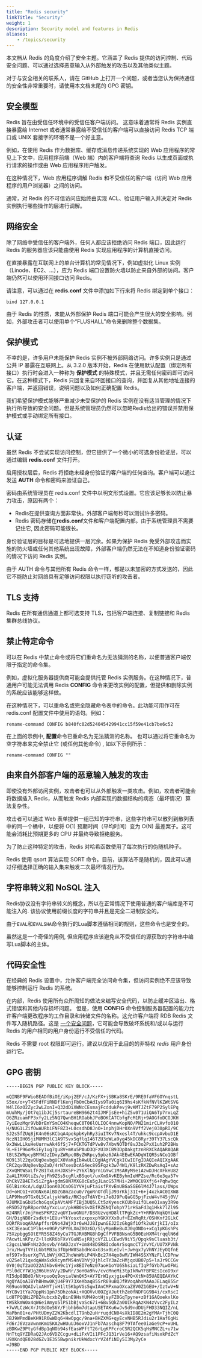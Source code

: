 ```yaml
---
title: "Redis security"
linkTitle: "Security"
weight: 1
description: Security model and features in Redis
aliases:
    - /topics/security
---
```


本文档从 Redis 的角度介绍了安全主题。它涵盖了 Redis 提供的访问控制、代码安全问题、可以通过选择恶意输入从外部触发的攻击以及其他类似主题。

对于与安全相关的联系人，请在 GitHub 上打开一个问题，或者当您认为保持通信的安全性非常重要时，请使用本文档末尾的 GPG 密钥。

## 安全模型

Redis 旨在由受信任环境中的受信任客户端访问。
这意味着通常将 Redis 实例直接暴露给 Internet 或者通常暴露给不受信任的客户端可以直接访问 Redis TCP 端口或 UNIX 套接字的环境不是一个好主意。

例如，在使用 Redis 作为数据库、缓存或消息传递系统实现的 Web 应用程序的常见上下文中，应用程序前端（Web 端）内的客户端将查询 Redis 以生成页面或执行请求的操作或由 Web 应用程序用户触发。

在这种情况下，Web 应用程序调解 Redis 和不受信任的客户端（访问 Web 应用程序的用户浏览器）之间的访问。

通常，对 Redis 的不可信访问应始终由实现 ACL、验证用户输入并决定对 Redis 实例执行哪些操作的层进行调解。

## 网络安全

除了网络中受信任的客户端外，任何人都应该拒绝访问 Redis 端口，因此运行 Redis 的服务器应该只能由使用 Redis 实现应用程序的计算机直接访问。

在直接暴露在互联网上的单台计算机的常见情况下，例如虚拟化 Linux 实例（Linode、EC2、...），应为 Redis 端口设置防火墙以防止来自外部的访问。客户端仍然可以使用环回接口访问 Redis。

请注意，可以通过在 **redis.conf** 文件中添加如下行来将 Redis 绑定到单个接口：

    bind 127.0.0.1

由于 Redis 的性质，未能从外部保护 Redis 端口可能会产生很大的安全影响。例如，外部攻击者可以使用单个“FLUSHALL”命令来删除整个数据集。

## 保护模式

不幸的是，许多用户未能保护 Redis 实例不被外部网络访问。许多实例只是通过公共 IP 暴露在互联网上。从 3.2.0 版本开始，Redis 在使用默认配置（绑定所有接口）执行时会进入一种称为 **保护模式** 的特殊模式，并且无需任何密码即可访问它。在这种模式下，Redis 只回复来自环回接口的查询，并回复从其他地址连接的客户端，并返回错误，说明问题以及如何正确配置 Redis。

我们希望保护模式能够严重减少未受保护的 Redis 实例在没有适当管理的情况下执行所导致的安全问题。但是系统管理员仍然可以忽略Redis给出的错误并禁用保护模式或手动绑定所有接口。

## 认证

虽然 Redis 不尝试实现访问控制，但它提供了一个微小的可选身份验证层，可以通过编辑 **redis.conf** 文件打开。

启用授权层后，Redis 将拒绝未经身份验证的客户端的任何查询。客户端可以通过发送 **AUTH** 命令和密码来验证自己。

密码由系统管理员在 redis.conf 文件中以明文形式设置。它应该足够长以防止暴力攻击，原因有两个：

*   Redis在提供查询方面非常快。外部客户端每秒可以测试许多密码。
*   Redis 密码存储在**redis.conf**文件和客户端配置内部。由于系统管理员不需要记住它, 因此密码可能很长。

身份验证层的目标是可选地提供一层冗余。如果为保护 Redis 免受外部攻击而实施的防火墙或任何其他系统出现故障，外部客户端仍然无法在不知道身份验证密码的情况下访问 Redis 实例。

由于 AUTH 命令与其他所有 Redis 命令一样，都是以未加密的方式发送的，因此它不能防止对网络具有足够访问权限以执行窃听的攻击者。

## TLS 支持

Redis 在所有通信通道上都可选支持 TLS，包括客户端连接、复制链接和 Redis 集群总线协议。

## 禁止特定命令

可以在 Redis 中禁止命令或将它们重命名为无法猜测的名称，以便普通客户端仅限于指定的命令集。

例如，虚拟化服务器提供商可能会提供托管 Redis 实例服务。在这种情况下，普通用户可能无法调用 Redis **CONFIG** 命令来更改实例的配置，但提供和删除实例的系统应该能够这样做。

在这种情况下，可以重命名或完全隐藏命令表中的命令。此功能可用作可在 redis.conf 配置文件中使用的语句。例如：

    rename-command CONFIG b840fc02d524045429941cc15f59e41cb7be6c52

在上面的示例中, **配置**命令已重命名为无法猜测的名称。 也可以通过将它重命名为空字符串来完全禁止它 (或任何其他命令) , 如以下示例所示：

    rename-command CONFIG ""

## 由来自外部客户端的恶意输入触发的攻击

即使没有外部访问实例，攻击者也可以从外部触发一类攻击。例如，攻击者可能会将数据插入 Redis，从而触发 Redis 内部实现的数据结构的病态（最坏情况）算法复杂性。

攻击者可以通过 Web 表单提供一组已知的字符串，这些字符串可以散列到散列表中的同一个桶中，以便将 O(1) 预期时间（平均时间）变为 O(N) 最差案子。这可能会消耗比预期更多的 CPU 并最终导致拒绝服务。

为了防止这种特定的攻击，Redis 对哈希函数使用了每次执行的伪随机种子。

Redis 使用 qsort 算法实现 SORT 命令。目前，该算法不是随机的，因此可以通过仔细选择正确的输入集来触发二次最坏情况行为。

## 字符串转义和 NoSQL 注入

Redis协议没有字符串转义的概念，所以在正常情况下使用普通的客户端库是不可能注入的.
该协议使用前缀长度的字符串并且是完全二进制安全的。

由于`EVAL`和`EVALSHA`命令执行的Lua脚本遵循相同的规则，这些命令也是安全的。

虽然这是一个奇怪的用例, 但应用程序应该避免从不受信任的源获取的字符串中编写Lua脚本的主体。

## 代码安全性

在经典的 Redis 设置中，允许客户端完全访问命令集，但访问实例绝不应该导致能够控制运行 Redis 的系统。

在内部，Redis 使用所有众所周知的做法来编写安全代码，以防止缓冲区溢出、格式错误和其他内存损坏问题。
但是，使用 **CONFIG** 命令控制服务器配置的能力允许客户端更改程序的工作目录和转储文件的名称。这允许客户端将 RDB Redis 文件写入随机路径。这是 [一个安全问题](http://antirez.com/news/96)，它可能会导致破坏系统和/或以与运行 Redis 的用户相同的用户身份运行不受信任的代码。

Redis 不需要 root 权限即可运行。建议以仅用于此目的的非特权 *redis* 用户身份运行它。

## GPG 密钥

    -----BEGIN PGP PUBLIC KEY BLOCK-----

    mQINBF9FWioBEADfBiOE/iKpj2EF/cJ/KzFX+jSBKa8SKrE/9RE0faVF6OYnqstL
    S5ox/o+yT45FdfFiRNDflKenjFbOmCbAdIys9Ta0iq6I9hs4sKfkNfNVlKZWtSVG
    W4lI6zO2Zyc2wLZonI+Q32dDiXWNcCEsmajFcddukPevj9vKMTJZtF79P2SylEPq
    mUuhMy/jOt7q1ibJCj5srtaureBH9662t4IJMFjsEe+hiZ5v071UiQA6Tp7rxLqZ
    O6ZRzuamFP3xfy2Lz5NQ7QwnBH1ROabhJPoBOKCATCbfgFcM1Rj+9AOGfoDCOJKH
    7yiEezMqr9VbDrEmYSmCO4KheqwC0T06lOLIQC4nnwKopNO/PN21mirCLHvfo01O
    H/NUG1LZifOwAURbiFNF8Z3+L0csdhD8JnO+1nphjDHr0Xn9Vff2Vej030pRI/9C
    SJ2s5fZUq8jK4n06sKCbqA4pekpbKyhRy3iuITKv7Nxesl4T/uhkc9ccpAvbuD1E
    NczN1IH05jiMUMM3lC1A9TSvxSqflqI46TZU3qWLa9yg45kDC8Ryr39TY37LscQk
    9x3WwLLkuHeUurnwAk46fSj7+FCKTGTdPVw8v7XbvNOTDf8vJ3o2PxX1uh2P2BHs
    9L+E1P96oMkiEy1ug7gu8V+mKu5PAuD3QFzU3XCB93DpDakgtznRRXCkAQARAQAB
    tBtSZWRpcyBMYWJzIDxyZWRpc0ByZWRpcy5pbz6JAk4EEwEKADgWIQR5sNCo1OBf
    WO913l22qvOUq0evbgUCX0VaKgIbAwULCQgHAgYVCgkICwIEFgIDAQIeAQIXgAAK
    CRC2qvOUq0evbpZaD/4rN7xesDcAG4ec895Fqzk3w74W1/K9lzRKZDwRsAqI+sAz
    ZXvQMtWSxLfF2BITxLnHJXK5P+2Y6XlNgrn1GYwC1MsARyM9e1AzwDJHcXFkHU82
    2aALIMXGtiZs/ejFh9ZSs5cgRlxBSqot/uxXm9AvKEByhmIeHPZse/Rc6e3qa57v
    OhCkVZB4ETx5iZrgA+gdmS8N7MXG0cEu5gJLacG57MHi+2WMOCU9Xfj6+Pqhw3qc
    E6lBinKcA/LdgUJ1onK0JCnOG1YVHjuFtaisfPXvEmUBGaSGE6lM4J7lass/OWps
    Dd+oHCGI+VOGNx6AiBDZG8mZacu0/7goRnOTdljJ93rKkj31I+6+j4xzkAC0IXW8
    LAP9Mmo9TGx0L5CaljykhW6z/RK3qd7dAYE+i7e8J9PuQaGG5pjFzuW4vY45j0V/
    9JUMKDaGbU5choGqsCpAVtAMFfIBj3UQ5LCt5zKyescKCUb9uifOLeeQ1vay3R9o
    eRSD52YpRBpor0AyYxcLur/pkHB0sSvXEfRZENQTohpY71rHSaFd3q1Hkk7lZl95
    m24NRlrJnjFmeSPKP22vqUYIwoGNUF/D38UzvqHD8ltTPgkZc+Y+RRbVNqkQYiwW
    GH/DigNB8r2sdkt+1EUu+YkYosxtzxpxxpYGKXYXx0uf+EZmRqRt/OSHKnf2GLkC
    DQRfRVoqARAApffsrDNo4JWjX3r6wHJJ8IpwnGEJ2IzGkg8f1Ofk2uKrjkII/oIx
    sXC3EeauC1Plhs+m9GP/SPY0LXmZ0OzGD/S1yMpmBeBuXJ0gONDo+xCg1pKGshPs
    75XzpbggSOtEYR5S8Z46yCu7TGJRXBMGBhDgCfPVFBBNsnG5B0EeHXM4trqqlN6d
    PAcwtLnKPz/Z+lloKR6bFXvYGuN5vjRXjcVYZLLCEwdV9iY5/Opqk9sCluasb3t/
    c2gcsLWWFnNz2desvb/Y4ADJzxY+Um848DSR8IcdoArSsqmcCTiYvYC/UU7XPVNk
    Jrx/HwgTVYiLGbtMB3u3fUpHW8SabdHc4xG3sx0LeIvl+JwHgx7yVhNYJEyOQfnE
    mfS97x6surXgTVLbWVjXKIJhoWnWbLP4NkBc27H4qo8wM/IWH4SSXYNzFLlCDPnw
    vQZSel21qxdqAWaSxkKcymfMS4nVDhVj0jhlcTY3aZcHMjqoUB07p5+laJr9CCGv
    0Y0j0qT2aUO22A3kbv6H9c1Yjv8EI7eNz07aoH1oYU6ShsiaLfIqPfGYb7LwOFWi
    PSl0dCY7WJg2H6UHsV/y2DwRr/3oH0a9hv/cvcMneMi3tpIkRwYFBPXEsIcoD9xr
    RI5dp8BBdO/Nt+puoQq9oyialWnQK5+AY7ErW1yxjgie4PQ+XtN+85UAEQEAAYkC
    NgQYAQoAIBYhBHmw0KjU4F9Y73XeXbaq85SrR69uBQJfRVoqAhsMAAoJELaq85Sr
    R69uoV0QAIvlxAHYTjvH1lt5KbpVGs5gwIAnCMPxmaOXcaZ8V0Z1GEU+/IztwV+N
    MYCBv1tYa7OppNs1pn75DhzoNAi+XQOVvU0OZgVJutthZe0fNDFGG9B4i/cxRscI
    Ld8TPQQNiZPBZ4ubcxbZyBinE9HsYUM49otHjsyFZ0GqTpyne+zBf1GAQoekxlKo
    tWSkkmW0x4qW6eiAmyo5lPS1bBjvaSc67i+6Bv5QkZa0UIkRqAzKN4zVvc2FyILz
    +7wVLCzWcXrJt8dOeS6Y/Fjbhb6m7dtapUSETAKu6wJvSd9ndDUjFHD33NQIZ/nL
    WaPbn01+e/PHtUDmyZ2W2KbcdlIT9nb2uHrruqdCN04sXkID8E2m2gYMA+TjhC0Q
    JBJ9WPmdBeKH91R6wWDq6+HwOpgc/9na+BHZXMG+qyEcvNHB5RJdiu2r1Haf6gHi
    Fd6rJ6VzaVwnmKmUSKA2wHUuUJ6oxVJ1nFb7Aaschq8F79TAfee0iaGe9cP+xUHL
    zBDKwZ9PtyGfdBp1qNOb94sfEasWPftT26rLgKPFcroCSR2QCK5qHsMNCZL+u71w
    NnTtq9YZDRaQ2JAc6VDZCcgu+dLiFxVIi1PFcJQ31rVe16+AQ9zsafiNsxkPdZcY
    U9XKndQE028dGZv1E3S5BwpnikrUkWdxcYrVZ4fiNIy5I3My2yCe
    =J9BD
    -----END PGP PUBLIC KEY BLOCK-----
